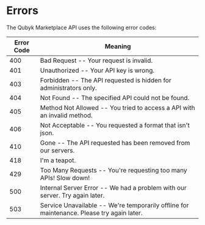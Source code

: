# Errors

The Qubyk Marketplace API uses the following error codes:


Error Code | Meaning
---------- | -------
400 | Bad Request -- Your request is invalid.
401 | Unauthorized -- Your API key is wrong.
403 | Forbidden -- The API requested is hidden for administrators only.
404 | Not Found -- The specified API could not be found.
405 | Method Not Allowed -- You tried to access a API with an invalid method.
406 | Not Acceptable -- You requested a format that isn't json.
410 | Gone -- The API requested has been removed from our servers.
418 | I'm a teapot.
429 | Too Many Requests -- You're requesting too many APIs! Slow down!
500 | Internal Server Error -- We had a problem with our server. Try again later.
503 | Service Unavailable -- We're temporarily offline for maintenance. Please try again later.
